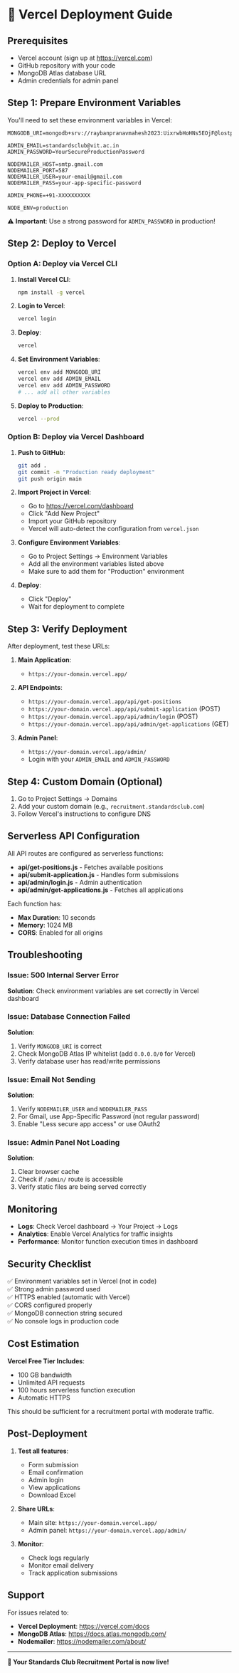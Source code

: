 # 🚀 Vercel Deployment Guide

## Prerequisites
- Vercel account (sign up at https://vercel.com)
- GitHub repository with your code
- MongoDB Atlas database URL
- Admin credentials for admin panel

## Step 1: Prepare Environment Variables

You'll need to set these environment variables in Vercel:

```
MONGODB_URI=mongodb+srv://raybanpranavmahesh2023:UixrwbHoHNs5EOjF@lostperson.zgd2p.mongodb.net/standards_recruitment

ADMIN_EMAIL=standardsclub@vit.ac.in
ADMIN_PASSWORD=YourSecureProductionPassword

NODEMAILER_HOST=smtp.gmail.com
NODEMAILER_PORT=587
NODEMAILER_USER=your-email@gmail.com
NODEMAILER_PASS=your-app-specific-password

ADMIN_PHONE=+91-XXXXXXXXXX

NODE_ENV=production
```

⚠️ **Important**: Use a strong password for `ADMIN_PASSWORD` in production!

## Step 2: Deploy to Vercel

### Option A: Deploy via Vercel CLI

1. **Install Vercel CLI**:
   ```bash
   npm install -g vercel
   ```

2. **Login to Vercel**:
   ```bash
   vercel login
   ```

3. **Deploy**:
   ```bash
   vercel
   ```

4. **Set Environment Variables**:
   ```bash
   vercel env add MONGODB_URI
   vercel env add ADMIN_EMAIL
   vercel env add ADMIN_PASSWORD
   # ... add all other variables
   ```

5. **Deploy to Production**:
   ```bash
   vercel --prod
   ```

### Option B: Deploy via Vercel Dashboard

1. **Push to GitHub**:
   ```bash
   git add .
   git commit -m "Production ready deployment"
   git push origin main
   ```

2. **Import Project in Vercel**:
   - Go to https://vercel.com/dashboard
   - Click "Add New Project"
   - Import your GitHub repository
   - Vercel will auto-detect the configuration from `vercel.json`

3. **Configure Environment Variables**:
   - Go to Project Settings → Environment Variables
   - Add all the environment variables listed above
   - Make sure to add them for "Production" environment

4. **Deploy**:
   - Click "Deploy"
   - Wait for deployment to complete

## Step 3: Verify Deployment

After deployment, test these URLs:

1. **Main Application**: 
   - `https://your-domain.vercel.app/`

2. **API Endpoints**:
   - `https://your-domain.vercel.app/api/get-positions`
   - `https://your-domain.vercel.app/api/submit-application` (POST)
   - `https://your-domain.vercel.app/api/admin/login` (POST)
   - `https://your-domain.vercel.app/api/admin/get-applications` (GET)

3. **Admin Panel**: 
   - `https://your-domain.vercel.app/admin/`
   - Login with your `ADMIN_EMAIL` and `ADMIN_PASSWORD`

## Step 4: Custom Domain (Optional)

1. Go to Project Settings → Domains
2. Add your custom domain (e.g., `recruitment.standardsclub.com`)
3. Follow Vercel's instructions to configure DNS

## Serverless API Configuration

All API routes are configured as serverless functions:

- **api/get-positions.js** - Fetches available positions
- **api/submit-application.js** - Handles form submissions
- **api/admin/login.js** - Admin authentication
- **api/admin/get-applications.js** - Fetches all applications

Each function has:
- **Max Duration**: 10 seconds
- **Memory**: 1024 MB
- **CORS**: Enabled for all origins

## Troubleshooting

### Issue: 500 Internal Server Error
**Solution**: Check environment variables are set correctly in Vercel dashboard

### Issue: Database Connection Failed
**Solution**: 
1. Verify `MONGODB_URI` is correct
2. Check MongoDB Atlas IP whitelist (add `0.0.0.0/0` for Vercel)
3. Verify database user has read/write permissions

### Issue: Email Not Sending
**Solution**:
1. Verify `NODEMAILER_USER` and `NODEMAILER_PASS`
2. For Gmail, use App-Specific Password (not regular password)
3. Enable "Less secure app access" or use OAuth2

### Issue: Admin Panel Not Loading
**Solution**: 
1. Clear browser cache
2. Check if `/admin/` route is accessible
3. Verify static files are being served correctly

## Monitoring

- **Logs**: Check Vercel dashboard → Your Project → Logs
- **Analytics**: Enable Vercel Analytics for traffic insights
- **Performance**: Monitor function execution times in dashboard

## Security Checklist

✅ Environment variables set in Vercel (not in code)  
✅ Strong admin password used  
✅ HTTPS enabled (automatic with Vercel)  
✅ CORS configured properly  
✅ MongoDB connection string secured  
✅ No console logs in production code  

## Cost Estimation

**Vercel Free Tier Includes**:
- 100 GB bandwidth
- Unlimited API requests
- 100 hours serverless function execution
- Automatic HTTPS

This should be sufficient for a recruitment portal with moderate traffic.

## Post-Deployment

1. **Test all features**:
   - Form submission
   - Email confirmation
   - Admin login
   - View applications
   - Download Excel

2. **Share URLs**:
   - Main site: `https://your-domain.vercel.app/`
   - Admin panel: `https://your-domain.vercel.app/admin/`

3. **Monitor**:
   - Check logs regularly
   - Monitor email delivery
   - Track application submissions

## Support

For issues related to:
- **Vercel Deployment**: https://vercel.com/docs
- **MongoDB Atlas**: https://docs.atlas.mongodb.com/
- **Nodemailer**: https://nodemailer.com/about/

---

**🎉 Your Standards Club Recruitment Portal is now live!**
